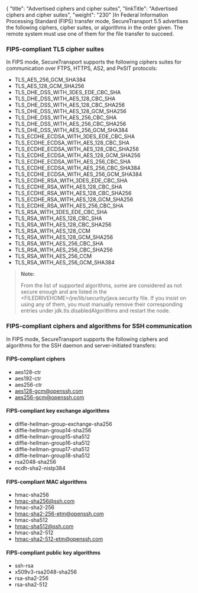 {
    "title": "Advertised ciphers and cipher suites",
    "linkTitle": "Advertised ciphers and cipher suites",
    "weight": "230"
}In Federal Information Processing Standard (FIPS) transfer mode, <span class="mc-variable axway_variables.Component_Short_Name variable">SecureTransport</span> <span class="mc-variable axway_variables.Component_Version variable">5.5</span> advertises the following ciphers, cipher suites, or algorithms in the order given. The remote system must use one of them for the file transfer to succeed.

<span id="FIPS_TLS_csuites"></span>

### FIPS-compliant TLS cipher suites

In FIPS mode, <span class="mc-variable axway_variables.Component_Short_Name variable">SecureTransport</span> supports the following ciphers suites for communication over FTPS, HTTPS, AS2, and PeSIT protocols:

-   TLS\_AES\_256\_GCM\_SHA384
-   TLS\_AES\_128\_GCM\_SHA256
-   TLS\_DHE\_DSS\_WITH\_3DES\_EDE\_CBC\_SHA
-   TLS\_DHE\_DSS\_WITH\_AES\_128\_CBC\_SHA
-   TLS\_DHE\_DSS\_WITH\_AES\_128\_CBC\_SHA256
-   TLS\_DHE\_DSS\_WITH\_AES\_128\_GCM\_SHA256
-   TLS\_DHE\_DSS\_WITH\_AES\_256\_CBC\_SHA
-   TLS\_DHE\_DSS\_WITH\_AES\_256\_CBC\_SHA256
-   TLS\_DHE\_DSS\_WITH\_AES\_256\_GCM\_SHA384
-   TLS\_ECDHE\_ECDSA\_WITH\_3DES\_EDE\_CBC\_SHA
-   TLS\_ECDHE\_ECDSA\_WITH\_AES\_128\_CBC\_SHA
-   TLS\_ECDHE\_ECDSA\_WITH\_AES\_128\_CBC\_SHA256
-   TLS\_ECDHE\_ECDSA\_WITH\_AES\_128\_GCM\_SHA256
-   TLS\_ECDHE\_ECDSA\_WITH\_AES\_256\_CBC\_SHA
-   TLS\_ECDHE\_ECDSA\_WITH\_AES\_256\_CBC\_SHA384
-   TLS\_ECDHE\_ECDSA\_WITH\_AES\_256\_GCM\_SHA384
-   TLS\_ECDHE\_RSA\_WITH\_3DES\_EDE\_CBC\_SHA
-   TLS\_ECDHE\_RSA\_WITH\_AES\_128\_CBC\_SHA
-   TLS\_ECDHE\_RSA\_WITH\_AES\_128\_CBC\_SHA256
-   TLS\_ECDHE\_RSA\_WITH\_AES\_128\_GCM\_SHA256
-   TLS\_ECDHE\_RSA\_WITH\_AES\_256\_CBC\_SHA
-   TLS\_RSA\_WITH\_3DES\_EDE\_CBC\_SHA
-   TLS\_RSA\_WITH\_AES\_128\_CBC\_SHA
-   TLS\_RSA\_WITH\_AES\_128\_CBC\_SHA256
-   TLS\_RSA\_WITH\_AES\_128\_CCM
-   TLS\_RSA\_WITH\_AES\_128\_GCM\_SHA256
-   TLS\_RSA\_WITH\_AES\_256\_CBC\_SHA
-   TLS\_RSA\_WITH\_AES\_256\_CBC\_SHA256
-   TLS\_RSA\_WITH\_AES\_256\_CCM
-   TLS\_RSA\_WITH\_AES\_256\_GCM\_SHA384

> **Note:**
>
> From the list of supported algorithms, some are considered as not secure enough and are listed in the &lt;FILEDRIVEHOME>/jre/lib/security/java.security file. If you insist on using any of them, you must manually remove their corresponding entries under jdk.tls.disabledAlgorithms and restart the node.

### FIPS-compliant ciphers and algorithms for SSH communication

In FIPS mode, <span class="mc-variable axway_variables.Component_Short_Name variable">SecureTransport</span> supports the following ciphers and algorithms for the SSH daemon and server-initiated transfers:

<span id="Fips_SSh_ciphers"></span>

#### FIPS-compliant ciphers

-   aes128-ctr
-   aes192-ctr
-   aes256-ctr
-   aes128-gcm@openssh.com
-   aes256-gcm@openssh.com

<span id="Fips_SSh_KEX"></span>

#### FIPS-compliant key exchange algorithms

-   diffie-hellman-group-exchange-sha256
-   diffie-hellman-group14-sha256
-   diffie-hellman-group15-sha512
-   diffie-hellman-group16-sha512
-   diffie-hellman-group17-sha512
-   diffie-hellman-group18-sha512
-   rsa2048-sha256
-   ecdh-sha2-nistp384

<span id="Fips_SSh_MAC"></span>

#### FIPS-compliant MAC algorithms

-   hmac-sha256
-   hmac-sha256@ssh.com
-   hmac-sha2-256
-   hmac-sha2-256-etm@openssh.com
-   hmac-sha512
-   hmac-sha512@ssh.com
-   hmac-sha2-512
-   hmac-sha2-512-etm@openssh.com

<span id="Fips_SSh_keys"></span>

#### FIPS-compliant public key algorithms

-   ssh-rsa
-   x509v3-rsa2048-sha256
-   rsa-sha2-256
-   rsa-sha2-512
